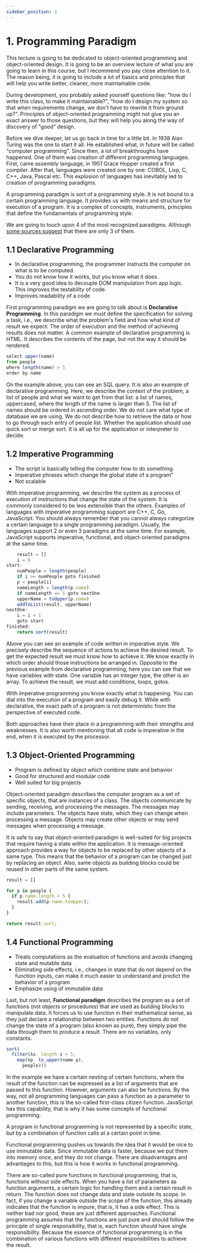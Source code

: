 ```yaml
---
sidebar_position: 2
---
```


# 1. Programming Paradigm

This lecture is going to be dedicated to object-oriented programming and object-oriented design. It is going to be an overview lecture of what you are going to learn in this course, but I recommend you pay close attention to it. The reason being, it is going to include a lot of basics and principles that will help you write better, cleaner, more maintainable code.

During development, you probably asked yourself questions like: "how do I write this class, to make it maintainable?", "how do I design my system so that when requirements change, we don't have to rewrite it from ground up?". Principles of object-oriented programming might not give you an exact answer to those questions, but they will help you along the way of discovery of "good" design.

Before we dive deeper, let us go back in time for a little bit. In 1938 Alan Turing was the one to start it all. He established what, in future will be called "computer programming". Since then, a lot of breakthroughs have happened. One of them was creation of different programming languages. First, came assembly language, in 1951 Grace Hopper created a first compiler. After that, languages were created one by one: COBOL, Lisp, C, C++, Java, Pascal etc. This explosion of languages has inevitably led to creation of programming paradigms.

A programming paradigm is sort of a programming style. It is not bound to a certain programming language. It provides us with means and structure for execution of a program. It is a complex of concepts, instruments, principles that define the fundamentals of programming style.

We are going to touch upon 4 of the most recognized paradigms. Although [some sources suggest](https://wiki.c2.com/?ThereAreExactlyThreeParadigms) that there are only 3 of them.

## 1.1 Declarative Programming
- In declarative programming, the programmer instructs the computer on what is to be computed.
- You do not know how it works, but you know what it does.
- It is a very good idea to decouple DOM manipulation from app logic. This improves the testability of code.
- Improves readability of a code

First programming paradigm we are going to talk about is **Declarative Programming**. In this paradigm we must define the specification for solving a task, i.e., we describe what the problem's field and how what kind of result we expect. The order of execution and the method of achieving results does not matter. A common example of declarative programming is HTML. It describes the contents of the page, but not the way it should be rendered.

```js title="Listing 1.1 - Example of declarative code"
select upper(name)
from people
where length(name) > 5
order by name
```

On the example above, you can see an SQL query. It is also an example of declarative programming. Here, we describe the context of the problem, a list of people and what we want to get from that list: a list of names, uppercased, where the length of the name is larger than 5. The list of names should be ordered in ascending order. We do not care what type of database we are using. We do not describe how to retrieve the data or how to go through each entry of people list. Whether the application should use quick sort or merge sort. It is all up for the application or interpreter to decide.

## 1.2 Imperative Programming
- The script is basically telling the computer how to do something.
- Imperative phrases which change the global state of a program"
- Not scalable

With imperative programming, we describe the system as a process of execution of instructions that change the state of the system. It is commonly considered to be less extensible than the others. Examples of languages with imperative programming support are C++, C, Go, JavaScript. You should always remember that you cannot always categorize a certain language to a single programming paradigm. Usually, the languages support 2 or even 3 paradigms at the same time. For example, JavaScript supports imperative, functional, and object-oriented paradigms at the same time.

```js title="Listing 1.2 - Example of imperative code"
    result = []
    i = 0
start:
    numPeople = length(people)
    if i >= numPeople goto finished
    p = people[i]
    nameLength = length(p.name)
    if nameLength <= 5 goto nextOne
    upperName = toUpper(p.name)
    addToList(result, upperName)
nextOne:
    i = i + 1
    goto start
finished:
    return sort(result)
```

Above you can see an example of code written in imperative style. We precisely describe the sequence of actions to achieve the desired result. To get the expected result we must know how to achieve it. We know exactly in which order should those instructions be arranged in. Opposite to the previous example from declarative programming, here you can see that we have variables with state. One variable has an Integer type, the other is an array. To achieve the result, we must add conditions, loops, gotos.

With imperative programming you know exactly what is happening. You can dial into the execution of a program and easily debug it. While with declarative, the exact path of a program is not deterministic from the perspective of executed code.

Both approaches have their place in a programming with their strengths and weaknesses. It is also worth mentioning that all code is imperative in the end, when it is executed by the processor.

## 1.3 Object-Oriented Programming
- Program is defined by object which combine state and behavior
- Good for structured and modular code
- Well suited for big projects

Object-oriented paradigm describes the computer program as a set of specific objects, that are instances of a class. The objects communicate by sending, receiving, and processing the messages. The messages may include parameters. The objects have state, which they can change when processing a message. Objects may create other objects or may send messages when processing a message.

It is safe to say that object-oriented paradigm is well-suited for big projects that require having a state within the application. It is message-oriented approach provides a way for objects to be replaced by other objects of a same type. This means that the behavior of a program can be changed just by replacing an object. Also, same objects as building blocks could be reused in other parts of the same system.

```js title="Listing 1.3 - Example of object-oriented code"
result = []

for p in people {
  if p.name.length > 5 {
    result.add(p.name.toUpper);
  }
}

return result.sort;
```

## 1.4 Functional Programming
- Treats computations as the evaluation of functions and avoids changing state and mutable data
- Eliminating side effects, i.e., changes in state that do not depend on the function inputs, can make it much easier to understand and predict the behavior of a program
- Emphasize using of immutable data

Last, but not least, **Functional paradigm** describes the program as a set of functions (not objects or procedures) that are used as building blocks to manipulate data. It forces us to use function in their mathematical sense, as they just declare a relationship between two entities. Functions do not change the state of a program (also known as pure), they simply pipe the data through them to produce a result. There are no variables, only constants.

```js title="Listing 1.4 - Example of functional code"
sort(
  filter(λs. length s > 5,
    map(λp. to_upper(name p),
      people)))
```

In the example we have a certain nesting of certain functions, where the result of the function can be expressed as a list of arguments that are passed to this function. However, arguments can also be functions. By the way, not all programming languages can pass a function as a parameter to another function, this is the so-called first-class citizen function. JavaScript has this capability, that is why it has some concepts of functional programming.

A program in functional programming is not represented by a specific state, but by a combination of function calls at a certain point in time.

Functional programming pushes us towards the idea that it would be nice to use immutable data. Since immutable data is faster, because we put them into memory once, and they do not change. There are disadvantages and advantages to this, but this is how it works in functional programming.

There are so-called pure functions in functional programming, that is, functions without side effects. When you have a list of parameters as function arguments, a certain logic for handling them and a certain result in return. The function does not change data and state outside its scope. In fact, if you change a variable outside the scope of the function, this already indicates that the function is impure, that is, it has a side effect. This is neither bad nor good, these are just different approaches. Functional programming assumes that the functions are just pure and should follow the principle of single responsibility, that is, each function should have single responsibility. Because the essence of functional programming is in the combination of various functions with different responsibilities to achieve the result.
